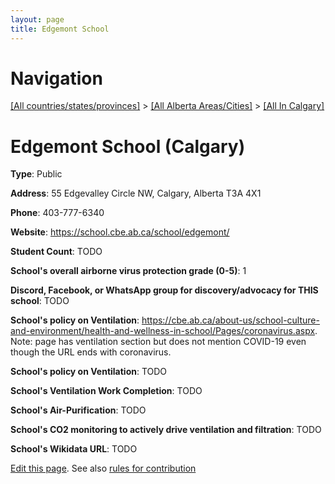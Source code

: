 ```yaml
---
layout: page
title: Edgemont School
---
```

# Navigation

[[All countries/states/provinces]](../../..) > [[All Alberta Areas/Cities]](../..) > [[All In Calgary]](..)

# Edgemont School (Calgary)

**Type**: Public

**Address**: 55 Edgevalley Circle NW, Calgary, Alberta T3A 4X1

**Phone**: 403-777-6340

**Website**: <https://school.cbe.ab.ca/school/edgemont/>

**Student Count**: TODO

**School's overall airborne virus protection grade (0-5)**: 1

**Discord, Facebook, or WhatsApp group for discovery/advocacy for THIS school**: TODO

**School's policy on Ventilation**: <https://cbe.ab.ca/about-us/school-culture-and-environment/health-and-wellness-in-school/Pages/coronavirus.aspx>. Note: page has ventilation section but does not mention COVID-19 even though the URL ends with coronavirus.

**School's policy on Ventilation**: TODO

**School's Ventilation Work Completion**: TODO

**School's Air-Purification**: TODO

**School's CO2 monitoring to actively drive ventilation and filtration**: TODO

**School's Wikidata URL**: TODO


[Edit this page](https://github.com/ventilate-schools/AB/edit/main/./Calgary/Edgemont_School.md). See also [rules for contribution](../../../contribution-rules/)